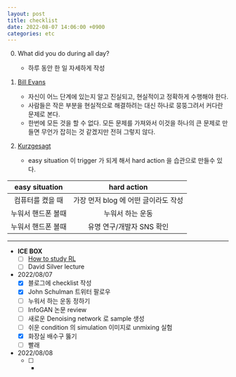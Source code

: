 ```yaml
---
layout: post
title: checklist
date: 2022-08-07 14:06:00 +0900
categories: etc
---
```

0. What did you do during all day?
   - 하루 동안 한 일 자세하게 작성

1. [Bill Evans](https://www.youtube.com/watch?v=anH8Y8vAz2Q&t=110s)
   - 자신이 어느 단계에 있는지 알고 진실되고, 현실적이고 정확하게 수행해야 한다.
   - 사람들은 작은 부분을 현실적으로 해결하려는 대신 하나로 뭉뚱그려서 커다란 문제로 본다.
   - 한번에 모든 것을 할 수 없다. 모든 문제를 가져와서 이것을 하나의 큰 문제로 만들면 무언가 잡히는 것 같겠지만 전혀 그렇지 않다.

2. [Kurzgesagt](https://www.youtube.com/watch?v=75d_29QWELk)
   - easy situation 이 trigger 가 되게 해서 hard action 을 습관으로 만들수 있다. 

|easy situation|hard action|
|:---:|:---:|
|컴퓨터를 켰을 때|가장 먼저 blog 에 어떤 글이라도 작성|
|누워서 핸드폰 볼때|누워서 하는 운동|
|누워서 핸드폰 볼때|유명 연구/개발자 SNS 확인|

---

- **ICE BOX**
  - [ ] [How to study RL](https://github.com/reinforcement-learning-kr/how_to_study_rl)
  - [ ] David Silver lecture

- 2022/08/07
  - [x] 블로그에 checklist 작성
  - [x] John Schulman 트위터 팔로우
  - [ ] 누워서 하는 운동 정하기
  - [ ] InfoGAN 논문 review
  - [ ] 새로운 Denoising network 로 sample 생성
  - [ ] 쉬운 condition 의 simulation 이미지로 unmixing 실험
  - [x] 화장실 배수구 뚫기
  - [ ] 빨래
- 2022/08/08
  - [ ] -